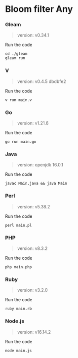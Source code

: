 # Bloom filter Any

### Gleam

> version: v0.34.1

Run the code

```
cd ./gleam
gleam run
```

### V

> version: v0.4.5 dbdbfe2

Run the code

```
v run main.v
```

### Go

> version: v1.21.6

Run the code

```
go run main.go
```

### Java

> version: openjdk 16.0.1

Run the code

```
javac Main.java && java Main
```

### Perl

> version: v5.38.2

Run the code

```
perl main.pl
```

### PHP

> version: v8.3.2

Run the code

```
php main.php
```

### Ruby

> version: v3.2.0

Run the code

```
ruby main.rb
```

### Node.js

> version: v16.14.2

Run the code

```
node main.js
```
